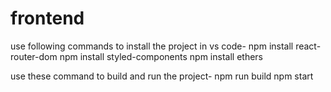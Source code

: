 # frontend
use following commands to install the project in vs code-
npm install react-router-dom
npm install styled-components
npm install ethers

use these command to build and run the project-
npm run build
npm start

